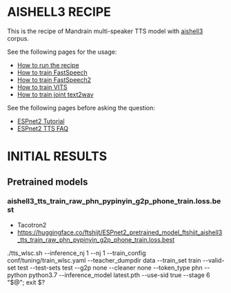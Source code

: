 # AISHELL3 RECIPE

This is the recipe of Mandrain multi-speaker TTS model with [aishell3](https://www.openslr.org/93/) corpus.

See the following pages for the usage:
- [How to run the recipe](../../TEMPLATE/tts1/README.md#how-to-run)
- [How to train FastSpeech](../../TEMPLATE/tts1/README.md#fastspeech-training)
- [How to train FastSpeech2](../../TEMPLATE/tts1/README.md#fastspeech2-training)
- [How to train VITS](../../TEMPLATE/tts1/README.md#vits-training)
- [How to train joint text2wav](../../TEMPLATE/tts1/README.md#joint-text2wav-training)

See the following pages before asking the question:
- [ESPnet2 Tutorial](https://espnet.github.io/espnet/espnet2_tutorial.html)
- [ESPnet2 TTS FAQ](../../TEMPLATE/tts1/README.md#faq)

# INITIAL RESULTS

## Pretrained models

### aishell3_tts_train_raw_phn_pypinyin_g2p_phone_train.loss.best
- Tacotron2
- https://huggingface.co/ftshijt/ESPnet2_pretrained_model_ftshijt_aishell3_tts_train_raw_phn_pypinyin_g2p_phone_train.loss.best

./tts_wlsc.sh --inference_nj 1 --nj 1 --train_config conf/tuning/train_wlsc.yaml --teacher_dumpdir data --train_set train --valid-set test --test-sets test --g2p none --cleaner none --token_type phn --python python3.7 --inference_model latest.pth --use-sid true --stage 6 "$@"; exit $?

